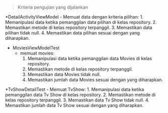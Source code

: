 > Kriteria pengujian yang dijalankan


*DetailActivityViewModel
    - Memuat data dengan kriteria pilihan:
      1. Memanipulasi data ketika pemanggilan data pilihan di kelas repository.
      2. Memastikan metode di kelas repository terpanggil.
      3. Memastikan data pilihan tidak null.
      4. Memastikan data pilihan sesuai dengan yang diharapkan.
* MoviesViewModelTest
  - memuat movies:
      1. Memanipulasi data ketika pemanggilan data Movies di kelas repository.
      2. Memastikan metode di kelas repository terpanggil.
      3. Memastikan data Movies tidak null.
      4. Memastikan jumlah data Movies sesuai dengan yang diharapkan.
  
*TvShowDetailTest
    - Memuat TvShow:
      1. Memanipulasi data ketika pemanggilan data Tv Show di kelas repository.
      2. Memastikan metode di kelas repository terpanggil.
      3. Memastikan data Tv Show tidak null.
      4. Memastikan jumlah data Tv Show sesuai dengan yang diharapkan.
    
